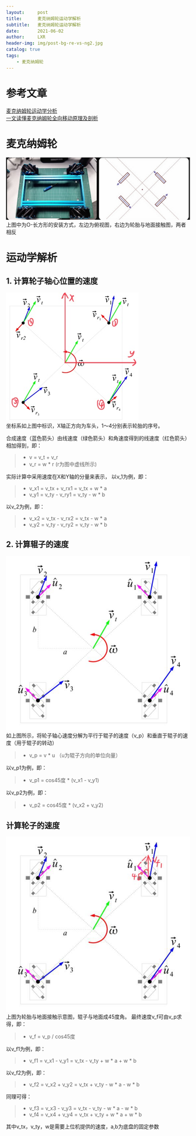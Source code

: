 ```yaml
---
layout:     post
title:      麦克纳姆轮运动学解析
subtitle:   麦克纳姆轮运动学解析
date:       2021-06-02
author:     LXR
header-img: img/post-bg-re-vs-ng2.jpg
catalog: true
tags:
    - 麦克纳姆轮
---
```


# 参考文章
[麦克纳姆轮运动学分析](https://blog.csdn.net/weixin_30627381/article/details/97069120)  
[一文读懂麦克纳姆轮全向移动原理及剖析](https://blog.csdn.net/u014453443/article/details/107228531/)


# 麦克纳姆轮
![mecanum_wheel](/img/mecanum_wheel%20.jpg)  
上图中为O-长方形的安装方式，左边为俯视图，右边为轮胎与地面接触图，两者相反

# 运动学解析

## 1. 计算轮子轴心位置的速度
![wheel_center_speed](/img/wheel_center_speed.jpg)  
坐标系如上图中标识，X轴正方向为车头，1～4分别表示轮胎的序号。

合成速度（蓝色箭头）由线速度（绿色箭头）和角速度得到的线速度（红色箭头）相加得到，即：
> * v = v_t + v_r
> * v_r = w * r 
(r为图中虚线所示)

实际计算中采用速度在X和Y轴的分量来表示，
以v_1为例，即：
> * v_x1 = v_tx + v_rx1 = v_tx + w * a
> * v_y1 = v_ty - v_ry1 = v_ty - w * b

以v_2为例，即：
> * v_x2 = v_tx - v_rx2 = v_tx - w * a
> * v_y2 = v_ty - v_ry2 = v_ty - w * b

## 2. 计算辊子的速度
![roller_speed](/img/roller_speed.jpg)  
如上图所示，将轮子轴心速度分解为平行于辊子的速度（v_p）和垂直于辊子的速度（用于辊子的转动）
> * v_p = v * u （u为辊子方向的单位向量）

以v_p1为例，即：
> * v_p1 = cos45度 * (v_x1 - v_y1)

以v_p2为例，即：
> * v_p2 = cos45度 * (v_x2 + v_y2)

## 计算轮子的速度
![whell_speed](/img/whell_speed.jpg)  
上图为轮胎与地面接触示意图，辊子与地面成45度角。
最终速度v_f可由v_p求得，即：
> * v_f = v_p / cos45度

以v_f1为例，即：
> * v_f1 = v_x1 - v_y1 = v_tx - v_ty + w * a + w * b

以v_f2为例，即：
> * v_f2 = v_x2 + v_y2 = v_tx + v_ty - w * a - w * b

同理可得：
> * v_f3 = v_x3 - v_y3 = v_tx - v_ty - w * a - w * b
> * v_f4 = v_x4 + v_y4 = v_tx + v_ty + w * a + w * b

其中v_tx，v_ty，w是需要上位机提供的速度，a,b为底盘的固定参数









